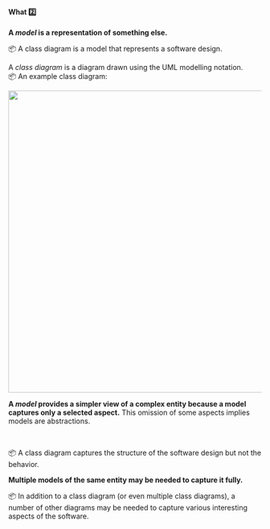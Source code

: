 <div id="title">

#### What :two:

</div>

<div id="body">

**A _model_ is a representation of something else.** 

<tip-box> 

:package: A <trigger trigger="click" for="modal:modellingIntro-classDiagram">class diagram</trigger> is a model that represents a software design.

<!-- TODO: give non-software examples -->

</tip-box>

<modal large title="Class diagrams" id="modal:modellingIntro-classDiagram">

A _class diagram_ is a diagram drawn using the UML modelling notation.<br>
:package: An example class diagram:<br>
  
<img src="{{baseUrl}}/uml/classDiagrams/introduction/what/images/classDiagramExample1.png" width="600" />

</modal>

**A _model_ provides a simpler view of a complex entity because a model captures only a selected aspect.** This omission of some aspects implies models are <trigger trigger="click" for="modal:modellingIntro-abstraction">abstractions</trigger>.

<modal large title="%%Textbook »%%" id="modal:modellingIntro-abstraction">
  <include src="../../../../book/designFundamentals/abstraction/what/embed-inOtherContext.md" boilerplate/>
</modal>

<tip-box> 

:package: A class diagram captures the structure of the software design but not the behavior.

</tip-box>

**Multiple models of the same entity may be needed to capture it fully.** 

<tip-box> 

:package: In addition to a class diagram (or even multiple class diagrams), a number of other diagrams may be needed to capture various interesting aspects of the software.

</tip-box>

</div>

<div id="extras">
</div>